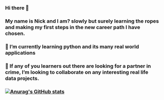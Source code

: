 ### Hi there 👋

### My name is Nick and I am? slowly but surely learning the ropes and making my first steps in the new career path I have chosen.

### 🌱 I’m currently learning python and its many real world applications

### 👯 If any of you learners out there are looking for a partner in crime, I’m looking to collaborate on any interesting real life data projects.

### [![Anurag's GitHub stats](https://github-readme-stats.vercel.app/api?username=NiqDS)](https://github.com/anuraghazra/github-readme-stats)


<!--
**NiqDS/NiqDS** is a ✨ _special_ ✨ repository because its `README.md` (this file) appears on your GitHub profile.

Here are some ideas to get you started:

- 🔭 I’m currently working on ...
- 🌱 I’m currently learning ...
- 👯 I’m looking to collaborate on ...
- 🤔 I’m looking for help with ...
- 💬 Ask me about ...
- 📫 How to reach me: ...
- 😄 Pronouns: ...
- ⚡ Fun fact: ...
-->
